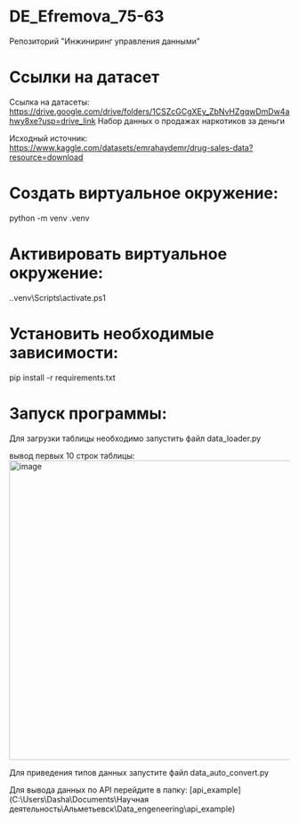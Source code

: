# DE_Efremova_75-63
Репозиторий  "Инжиниринг управления данными"
# Ссылки на датасет
Ссылка на датасеты: https://drive.google.com/drive/folders/1CSZcGCgXEy_ZbNvHZgqwDmDw4ahwy8xe?usp=drive_link Набор данных о продажах наркотиков за деньги

Исходный источник: https://www.kaggle.com/datasets/emrahaydemr/drug-sales-data?resource=download

# Создать виртуальное окружение:

python -m venv .venv

# Активировать виртуальное окружение:

.\.venv\Scripts\activate.ps1

# Установить необходимые зависимости:

pip install -r requirements.txt

# Запуск программы:
 
Для загрузки таблицы необходимо запустить файл data_loader.py

вывод первых 10 строк таблицы:
<img width="1070" height="537" alt="image" src="https://github.com/user-attachments/assets/99fbde14-c9a4-495e-b6f6-e040c091eb4b" />

Для приведения типов данных запустите файл data_auto_convert.py

Для вывода данных по API перейдите в папку: 
[api_example](C:\Users\Dasha\Documents\Научная деятельность\Альметьевск\Data_engeneering\api_example)
